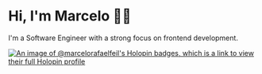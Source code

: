 # Hi, I'm Marcelo 👋🏼
I'm a Software Engineer with a strong focus on frontend development.

[![An image of @marcelorafaelfeil's Holopin badges, which is a link to view their full Holopin profile](https://holopin.me/marcelorafaelfeil)](https://holopin.io/@marcelorafaelfeil)
